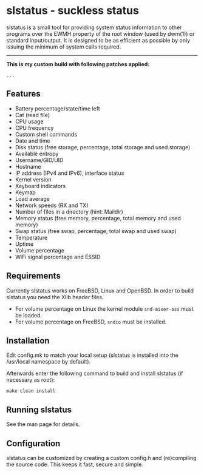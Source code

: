slstatus - suckless status
==========================
slstatus is a small tool for providing system status information to other
programs over the EWMH property of the root window (used by dwm(1)) or
standard input/output. It is designed to be as efficient as possible by
only issuing the minimum of system calls required.

------------
**This is my custom build with following patches applied:**

    ...


Features
--------
- Battery percentage/state/time left
- Cat (read file)
- CPU usage
- CPU frequency
- Custom shell commands
- Date and time
- Disk status (free storage, percentage, total storage and used storage)
- Available entropy
- Username/GID/UID
- Hostname
- IP address (IPv4 and IPv6), interface status
- Kernel version
- Keyboard indicators
- Keymap
- Load average
- Network speeds (RX and TX)
- Number of files in a directory (hint: Maildir)
- Memory status (free memory, percentage, total memory and used memory)
- Swap status (free swap, percentage, total swap and used swap)
- Temperature
- Uptime
- Volume percentage
- WiFi signal percentage and ESSID


Requirements
------------
Currently slstatus works on FreeBSD, Linux and OpenBSD.
In order to build slstatus you need the Xlib header files.

- For volume percentage on Linux the kernel module `snd-mixer-oss` must be
  loaded.
- For volume percentage on FreeBSD, `sndio` must be installed.


Installation
------------
Edit config.mk to match your local setup (slstatus is installed into the
/usr/local namespace by default).

Afterwards enter the following command to build and install slstatus (if
necessary as root):

    make clean install


Running slstatus
----------------
See the man page for details.


Configuration
-------------
slstatus can be customized by creating a custom config.h and (re)compiling the
source code. This keeps it fast, secure and simple.
